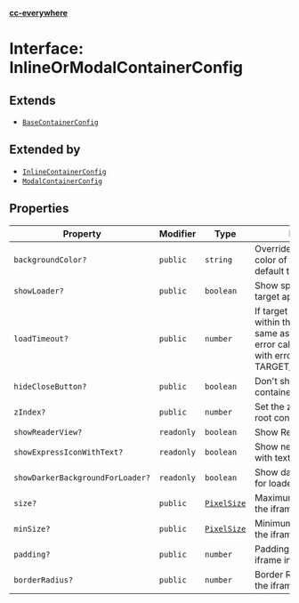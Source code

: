 [**cc-everywhere**](../../../../../index.md)

<HorizontalLine />

# Interface: InlineOrModalContainerConfig

## Extends

- [`BaseContainerConfig`](base-container-config.md)

## Extended by

- [`InlineContainerConfig`](inline-container-config.md)
- [`ModalContainerConfig`](modal-container-config.md)

## Properties

| Property | Modifier | Type | Description | Inherited from |
| ------ | ------ | ------ | ------ | ------ |
| `backgroundColor?` | `public` | `string` | Override the background color of the iframe. By default this is as per theme. | [`BaseContainerConfig`](base-container-config.md).[`backgroundColor`](base-container-config.md#backgroundcolor) |
| `showLoader?` | `public` | `boolean` | Show spinner while loading target app. Default is true. | [`BaseContainerConfig`](base-container-config.md).[`showLoader`](base-container-config.md#showloader) |
| `loadTimeout?` | `public` | `number` | If target app does't open within this time (in ms, same as of setTimeout), the error callback is invoked with error code TARGET_LOAD_TIMED_OUT. | [`BaseContainerConfig`](base-container-config.md).[`loadTimeout`](base-container-config.md#loadtimeout) |
| `hideCloseButton?` | `public` | `boolean` | Don't show close button for container and header bars | [`BaseContainerConfig`](base-container-config.md).[`hideCloseButton`](base-container-config.md#hideclosebutton) |
| `zIndex?` | `public` | `number` | Set the z-index of of the root container | [`BaseContainerConfig`](base-container-config.md).[`zIndex`](base-container-config.md#zindex) |
| `showReaderView?` | `readonly` | `boolean` | Show Reader Loading View | [`BaseContainerConfig`](base-container-config.md).[`showReaderView`](base-container-config.md#showreaderview) |
| `showExpressIconWithText?` | `readonly` | `boolean` | Show new express icon with text | [`BaseContainerConfig`](base-container-config.md).[`showExpressIconWithText`](base-container-config.md#showexpressiconwithtext) |
| `showDarkerBackgroundForLoader?` | `readonly` | `boolean` | Show darker background for loader | [`BaseContainerConfig`](base-container-config.md).[`showDarkerBackgroundForLoader`](base-container-config.md#showdarkerbackgroundforloader) |
| `size?` | `public` | [`PixelSize`](../../asset-types/interfaces/pixel-size.md) | Maximum size boundary of the iframe. | - |
| `minSize?` | `public` | [`PixelSize`](../../asset-types/interfaces/pixel-size.md) | Minimum size boundary of the iframe. | - |
| `padding?` | `public` | `number` | Padding applied to the iframe in pixels. | - |
| `borderRadius?` | `public` | `number` | Border Radius applied to the iframe in pixels. | - |
